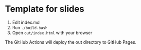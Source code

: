 # Template for slides

1. Edit index.md
2. Run `./build.bash`
3. Open `out/index.html` with your browser

The GitHub Actions will deploy the out directory to GitHub Pages.
